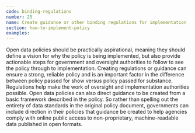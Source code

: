 ```yaml
---
code: binding-regulations
number: 25
name: Create guidance or other binding regulations for implementation
section: how-to-implement-policy
examples:
---
```


<p>Open data policies should be practically aspirational, meaning they should define a vision for why the policy is being implemented, but also provide actionable steps for government and oversight authorities to follow to see the policy through to implementation. Creating regulations or guidance can ensure a strong, reliable policy and is an important factor in the difference between policy passed for show versus policy passed for substance. Regulations help make the work of oversight and implementation authorities possible. Open data policies can also direct guidance to be created from a basic framework described in the policy. So rather than spelling out the entirety of data standards in the original policy document, governments can include direction in their policies that guidance be created to help agencies comply with online public access to non-proprietary, machine-readable data published in open formats.</p>

